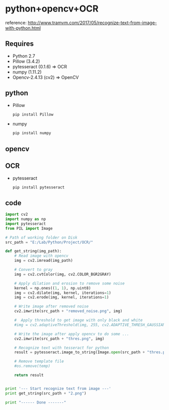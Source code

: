 # python+opencv+OCR

reference: <http://www.tramvm.com/2017/05/recognize-text-from-image-with-python.html>

## Requires

* Python 2.7
* Pillow (3.4.2)
* pytesseract (0.1.6) => OCR
* numpy (1.11.2)
* Opencv-2.4.13 (cv2) => OpenCV

## python

* Pillow
    ```bash
    pip install Pillow
    ```
* numpy
    ```bash
    pip install numpy
    ```

## opencv

## OCR

* pytesseract
    ```bash
    pip install pytesseract
    ```

## code

```python
import cv2
import numpy as np
import pytesseract
from PIL import Image

# Path of working folder on Disk
src_path = "E:/Lab/Python/Project/OCR/"

def get_string(img_path):
    # Read image with opencv
    img = cv2.imread(img_path)

    # Convert to gray
    img = cv2.cvtColor(img, cv2.COLOR_BGR2GRAY)

    # Apply dilation and erosion to remove some noise
    kernel = np.ones((1, 1), np.uint8)
    img = cv2.dilate(img, kernel, iterations=1)
    img = cv2.erode(img, kernel, iterations=1)

    # Write image after removed noise
    cv2.imwrite(src_path + "removed_noise.png", img)

    #  Apply threshold to get image with only black and white
    #img = cv2.adaptiveThreshold(img, 255, cv2.ADAPTIVE_THRESH_GAUSSIAN_C, cv2.THRESH_BINARY, 31, 2)

    # Write the image after apply opencv to do some ...
    cv2.imwrite(src_path + "thres.png", img)

    # Recognize text with tesseract for python
    result = pytesseract.image_to_string(Image.open(src_path + "thres.png"))

    # Remove template file
    #os.remove(temp)

    return result


print '--- Start recognize text from image ---'
print get_string(src_path + "2.png")

print "------ Done -------"
```